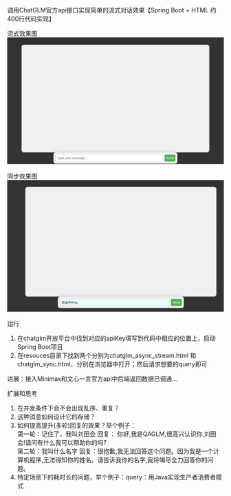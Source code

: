 调用ChatGLM官方api接口实现简单的流式对话效果【Spring Boot + HTML 约400行代码实现】

流式效果图
![chatglm_async_stream](https://github.com/HangboQuan/chatbot/blob/master/images/chatglm_async_stream.gif)

同步效果图
![chatglm_sync](https://github.com/HangboQuan/chatbot/blob/master/images/chatglm_sync.gif)

运行
1. 在chatglm开放平台中找到对应的apiKey填写到代码中相应的位置上，启动Spring Boot项目
2. 在resouces目录下找到两个分别为chatglm_async_stream.html 和 chatglm_sync.html，分别在浏览器中打开；然后请求想要的query即可

进展：接入Minimax和文心一言官方api中后端返回数据已调通...

扩展和思考
1. 在并发条件下会不会出现乱序、重复？
2. 这种消息如何设计它的存储？
3. 如何提高提升(多轮)回复的效果？举个例子：<br>
   第一轮：记住了，我叫刘田会 回复： 你好,我是QAGLM,很高兴认识你,刘田会!请问有什么我可以帮助你的吗?<br>
   第二轮：我叫什么名字 回复：很抱歉,我无法回答这个问题。因为我是一个计算机程序,无法得知你的姓名。请告诉我你的名字,我将竭尽全力回答你的问题。<br>
5. 特定场景下的耗时长的问题，举个例子：query：用Java实现生产者消费者模式


